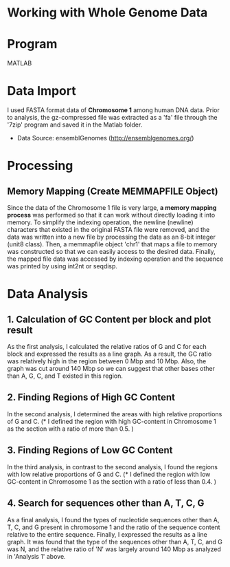 # Working with Whole Genome Data

# Program
MATLAB

# Data Import

I used FASTA format data of **Chromosome 1** among human DNA data.
Prior to analysis, the gz-compressed file was extracted as a 'fa' file through the '7zip' program and saved it in the Matlab folder.

- Data Source: ensemblGenomes (http://ensemblgenomes.org/)


# Processing

## Memory Mapping (Create MEMMAPFILE Object)

Since the data of the Chromosome 1 file is very large, **a memory mapping process** was performed so that it can work without directly loading it into memory.
To simplify the indexing operation, the newline (newline) characters that existed in the original FASTA file were removed, and the data was written into a new file by processing the data as an 8-bit integer (unit8 class).
Then, a memmapfile object 'chr1' that maps a file to memory was constructed so that we can easily access to the desired data. 
Finally, the mapped file data was accessed by indexing operation and the sequence was printed by using int2nt or seqdisp.

# Data Analysis

## 1. Calculation of GC Content per block and plot result

As the first analysis, I calculated the relative ratios of G and C for each block and expressed the results as a line graph.
As a result, the GC ratio was relatively high in the region between 0 Mbp and 10 Mbp. Also, the graph was cut around 140 Mbp so we can suggest that other bases other than A, G, C, and T existed in this region.


## 2. Finding Regions of High GC Content

In the second analysis, I determined the areas with high relative proportions of G and C.
(*   I defined the region with high GC-content in Chromosome 1 as the section with a ratio of more than 0.5. )


## 3. Finding Regions of Low GC Content

In the third analysis, in contrast to the second analysis, I found the regions with low relative proportions of G and C.
(*   I defined the region with low GC-content in Chromosome 1 as the section with a ratio of less than 0.4. )

##  4. Search for sequences other than A, T, C, G

As a final analysis, I found the types of nucleotide sequences other than A, T, C, and G present in chromosome 1 and the ratio of the sequence content relative to the entire sequence. Finally, I expressed the results as a line graph.
It was found that the type of the sequences other than A, T, C, and G was N, and the relative ratio of 'N' was largely around 140 Mbp as analyzed in 'Analysis 1' above.
